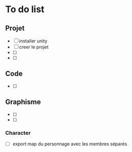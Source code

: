 # To do list

## Projet
- [ ] installer unity
- [ ] creer le projet
- [ ] 
- [ ] 

## Code
- [ ] 

## Graphisme
- [ ]
- [ ]  

### Character
- [ ] export map du personnage avec les membres séparés
